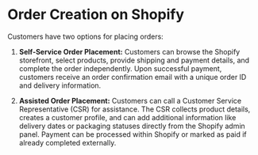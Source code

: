 # Order Creation on Shopify

Customers have two options for placing orders:

1. **Self-Service Order Placement:** Customers can browse the Shopify storefront, select products, provide shipping and payment details, and complete the order independently. Upon successful payment, customers receive an order confirmation email with a unique order ID and delivery information.

2. **Assisted Order Placement:** Customers can call a Customer Service Representative (CSR) for assistance. The CSR collects product details, creates a customer profile, and can add additional information like delivery dates or packaging statuses directly from the Shopify admin panel. Payment can be processed within Shopify or marked as paid if already completed externally.

